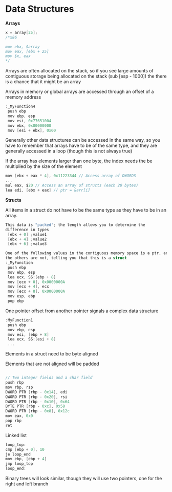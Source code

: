 # Data Structures

**Arrays**

```c
x = array[25];
/*x86

mov ebx, $array
mov eax, [ebx + 25]
mov $x, eax
*/
```

Arrays are often allocated on the stack, so if you see large amounts of contiguous storage being allocated on the stack (sub [esp - 1000]) the  there is a chance that it might be an array

Arrays in memory or global arrays are accessed through an offset of a memory address

```c
:_MyFunction4
 push ebp
 mov ebp, esp
 mov esi, 0x77651004
 mov ebx, 0x00000000
 mov [esi + ebx], 0x00
```

Generally other data structures can be accessed in the same way, so you have to remember that arrays have to be of the same type, and they are generally accessed in a loop (though this is not always true)

If the array has elements larger than one byte, the index needs the be multiplied by the size of the element

```c
mov [ebx + eax * 4], 0x11223344 // Access array of DWORDS
...
mul eax, $20 // Access an array of structs (each 20 bytes)
lea edi, [ebx + eax] // ptr = &arr[i]
```

**Structs**

All items in a struct do not have to be the same type as they have to be in an array.

```c
This data is "packed"; the length allows you to determine the
difference in types
 [ebx + 0] ;value1
 [ebx + 4] ;value2
 [ebx + 6] ;value3
```

```c
One of the following values in the contiguous memory space is a ptr, and 
the others are not, telling you that this is a struct
:_MyFunction
 push ebp
 mov ebp, esp
 lea ecx, SS:[ebp + 8]
 mov [ecx + 0], 0x0000000A
 mov [ecx + 4], ecx
 mov [ecx + 8], 0x0000000A
 mov esp, ebp
 pop ebp
```

One pointer offset from another pointer signals a complex data structure

```c
:MyFunction1
 push ebp
 mov ebp, esp
 mov esi, [ebp + 8]
 lea ecx, SS:[esi + 8]
 ...
```

Elements in a struct need to be byte aligned

Elements that are not aligned will be padded

```c

// Two integer fields and a char field
push rbp
mov rbp, rsp
DWORD PTR [rbp - 0x14], edi
QWORD PTR [rbp - 0x20], rsi
DWORD PTR [rbp - 0x10], 0x64
BYTE PTR [rbp - 0xc], 0x58
DWORD PTR [rbp - 0x8], 0x12c
mov eax, 0x0
pop rbp 
ret
```

Linked list

```c
loop_top:
cmp [ebp + 0], 10
je loop_end
mov ebp, [ebp + 4]
jmp loop_top
loop_end:
```

Binary trees will look similar, though they will use two pointers, one for the right and left branch